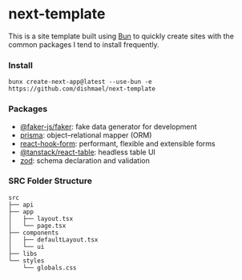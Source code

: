 # next-template
This is a site template built using [Bun](https://bun.sh) to quickly create sites with the common packages I tend to install frequently.

### Install
```
bunx create-next-app@latest --use-bun -e https://github.com/dishmael/next-template
```

### Packages
- [@faker-js/faker](https://fakerjs.dev): fake data generator for development
- [prisma](https://www.prisma.io): object–relational mapper (ORM)
- [react-hook-form](https://react-hook-form.com): performant, flexible and extensible forms
- [@tanstack/react-table](https://tanstack.com/table/latest): headless table UI
- [zod](https://zod.dev): schema declaration and validation

### SRC Folder Structure
```
src
├── api
├── app
│   ├── layout.tsx
│   └── page.tsx
├── components
│   ├── defaultLayout.tsx
│   └── ui
├── libs
└── styles
    └── globals.css
```